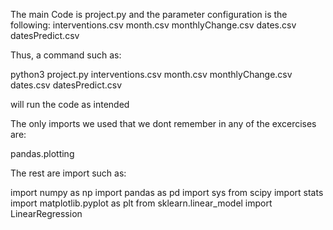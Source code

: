 The main Code is project.py and the parameter configuration is the following:
interventions.csv month.csv monthlyChange.csv dates.csv datesPredict.csv

Thus, a command such as:

python3 project.py interventions.csv month.csv monthlyChange.csv dates.csv datesPredict.csv

will run the code as intended

The only imports we used that we dont remember in any of the excercises are:

pandas.plotting


The rest are import such as:

import numpy as np
import pandas as pd
import sys
from scipy import stats
import matplotlib.pyplot as plt
from sklearn.linear_model import LinearRegression
